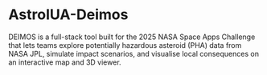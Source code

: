 # AstroIUA-Deimos
DEIMOS is a full-stack tool built for the 2025 NASA Space Apps Challenge that lets teams explore potentially hazardous asteroid (PHA) data from NASA JPL, simulate impact scenarios, and visualise local consequences on an interactive map and 3D viewer.
